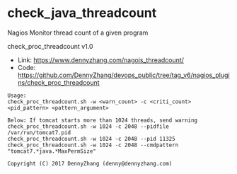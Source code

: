 check_java_threadcount
==============
Nagios Monitor thread count of a given program

check_proc_threadcount v1.0

- Link: https://www.dennyzhang.com/nagois_threadcount/
- Code: https://github.com/DennyZhang/devops_public/tree/tag_v6/nagios_plugins/check_proc_threadcount

```
Usage:
check_proc_threadcount.sh -w <warn_count> -c <criti_count> <pid_pattern> <pattern_argument>

Below: If tomcat starts more than 1024 threads, send warning
check_proc_threadcount.sh -w 1024 -c 2048 --pidfile /var/run/tomcat7.pid
check_proc_threadcount.sh -w 1024 -c 2048 --pid 11325
check_proc_threadcount.sh -w 1024 -c 2048 --cmdpattern "tomcat7.*java.*MaxPermSize"

Copyright (C) 2017 DennyZhang (denny@dennyzhang.com)
```
